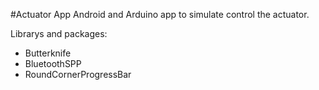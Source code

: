 #Actuator App
Android and Arduino app to simulate control the actuator.

Librarys and packages:
- Butterknife 
- BluetoothSPP
- RoundCornerProgressBar

